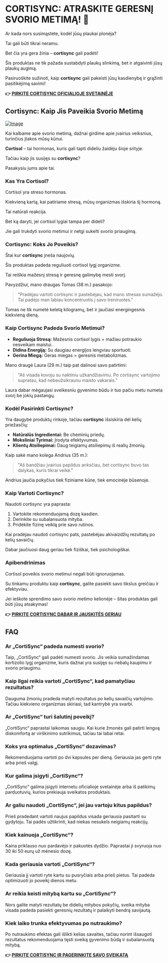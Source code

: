 # CORTISYNC: ATRASKITE GERESNĮ SVORIO METIMĄ! 💪

Ar kada nors susimąstėte, kodėl jūsų plaukai plonėja? 

Tai gali būti tikrai neramu. 

Bet čia yra gera žinia – **cortisync** gali padėti! 

Šis produktas ne tik pažada sustabdyti plaukų slinkimą, bet ir atgaivinti jūsų plaukų augimą. 

Pasiruoškite sužinoti, kaip **cortisync** gali pakeisti jūsų kasdienybę ir grąžinti pasitikėjimą savimi!



**👉 [PIRKITE CORTISYNC OFICIALIOJE SVETAINĖJE](https://gchaffi.com/7ANypdrN)**

## Cortisync: Kaip Jis Paveikia Svorio Metimą

[![Image](https://www2.sellhealth.com/239/cortisync_3_1a.jpg)](https://gchaffi.com/7ANypdrN)

Kai kalbame apie svorio metimą, dažnai girdime apie įvairius veiksnius, turinčius įtakos mūsų kūnui. 

**Cortisol** – tai hormonas, kuris gali tapti dideliu žaidėju šioje srityje. 

Tačiau kaip jis susijęs su **cortisync**? 

Pasakysiu jums apie tai.

### Kas Yra Cortisol?

Cortisol yra streso hormonas. 

Kiekvieną kartą, kai patiriame stresą, mūsų organizmas išskiria šį hormoną. 

Tai natūrali reakcija. 

Bet ką daryti, jei cortisol lygiai tampa per dideli? 

Jie gali trukdyti svorio metimui ir netgi sukelti svorio priaugimą.

### Cortisync: Koks Jo Poveikis?

Štai kur **cortisync** įneša naujovių.

Šis produktas padeda reguliuoti cortisol lygį organizme.

Tai reiškia mažesnį stresą ir geresnę galimybę mesti svorį.

Pavyzdžiui, mano draugas Tomas (38 m.) pasakojo:

> "Pradėjau vartoti cortisync ir pastebėjau, kad mano stresas sumažėjo. Tai padėjo man labiau koncentruotis į savo treniruotes."

Tomas ne tik numetė keletą kilogramų, bet ir jaučiasi energingesnis kiekvieną dieną.

### Kaip Cortisync Padeda Svorio Metimui?

- **Reguliuoja Stresą:** Mažesnis cortisol lygis = mažiau potraukio nesveikam maistui.
- **Didina Energiją:** Su daugiau energijos lengviau sportuoti.
- **Gerina Miegą:** Geras miegas = geresnis metabolizmas.

Mano draugė Laura (29 m.) taip pat dalinosi savo patirtimi:

> "Aš visada kovoju su naktiniu užkandžiavimu. Po cortisync vartojimo supratau, kad nebeužsikraunu maisto vakarais."

Laura dabar mėgaujasi sveikesniu gyvenimo būdu ir tuo pačiu metu numeta svorį be jokių pastangų.

### Kodėl Pasirinkti Cortisync?

Yra daugybė produktų rinkoje, tačiau **cortisync** išsiskiria dėl kelių priežasčių:

- **Natūralūs Ingredientai:** Be cheminių priedų.
- **Moksliniai Tyrimai:** Įrodyta efektyvumas.
- **Klientų Atsiliepimai:** Daug teigiamų atsiliepimų iš realių žmonių.

Kaip sakė mano kolega Andrius (35 m.):

> "Aš bandžiau įvairius papildus anksčiau, bet cortisync buvo tas dalykas, kuris tikrai veikė."

Andrius jaučia pokyčius tiek fiziniame kūne, tiek emocinėje būsenoje.

### Kaip Vartoti Cortisync?

Naudoti cortisync yra paprasta:

1. Vartokite rekomenduojamą dozę kasdien.
2. Derinkite su subalansuota mityba.
3. Pridėkite fizinę veiklą prie savo rutinos.

Kai pradėjau naudoti cortisync pats, pastebėjau akivaizdžių rezultatų po kelių savaičių. 

Dabar jaučiuosi daug geriau tiek fiziškai, tiek psichologiškai.

### Apibendrinimas

Cortisol poveikis svorio metimui negali būti ignoruojamas. 

Su tinkamu produktu kaip **cortisync**, galite pasiekti savo tikslus greičiau ir efektyviau. 

Jei ieškote sprendimo savo svorio metimo kelionėje – šitas produktas gali būti jūsų atsakymas!



**👉 [PIRKITE CORTISYNC DABAR IR JAUSKITĖS GERIAU](https://gchaffi.com/7ANypdrN)**

## FAQ

### Ar „CortiSync“ padeda numesti svorio?

Taip, „CortiSync“ gali padėti numesti svorio. Jis veikia sumažindamas kortizolio lygį organizme, kuris dažnai yra susijęs su riebalų kaupimu ir svorio priaugimu.

### Kaip ilgai reikia vartoti „CortiSync“, kad pamatyčiau rezultatus?

Dauguma žmonių pradeda matyti rezultatus po kelių savaičių vartojimo. Tačiau kiekvieno organizmas skiriasi, tad kantrybė yra svarbi.

### Ar „CortiSync“ turi šalutinį poveikį?

„CortiSync“ paprastai laikomas saugiu. Kai kurie žmonės gali patirti lengvą diskomfortą ar virškinimo sutrikimus, tačiau tai labai retai.

### Koks yra optimalus „CortiSync“ dozavimas?

Rekomenduojama vartoti po dvi kapsules per dieną. Geriausia jas gerti ryte arba prieš valgį.

### Kur galima įsigyti „CortiSync“?

„CortiSync“ galima įsigyti internetu oficialioje svetainėje arba iš patikimų parduotuvių, kurios prekiauja sveikatos produktais.

### Ar galiu naudoti „CortiSync“, jei jau vartoju kitus papildus?

Prieš pradedant vartoti naujus papildus visada geriausia pasitarti su gydytoju. Tai padės užtikrinti, kad niekas nesukels neigiamų reakcijų.

### Kiek kainuoja „CortiSync“?

Kaina priklauso nuo pardavėjo ir pakuotės dydžio. Paprastai ji svyruoja nuo 30 iki 50 eurų už mėnesio dozę.

### Kada geriausia vartoti „CortiSync“?

Geriausia jį vartoti ryte kartu su pusryčiais arba prieš pietus. Tai padeda optimizuoti jo poveikį dienos metu.

### Ar reikia keisti mitybą kartu su „CortiSync“?

Nors galite matyti rezultatų be didelių mitybos pokyčių, sveika mityba visada padeda pasiekti geresnių rezultatų ir palaikyti bendrą savijautą.

### Kiek laiko trunka efektyvumas po nutraukimo? 

Po nutraukimo efektas gali išlikti kelias savaites, tačiau norint išsaugoti rezultatus rekomenduojama tęsti sveiką gyvenimo būdą ir subalansuotą mitybą.



**👉 [PIRKITE CORTISYNC IR PAGERINKITE SAVO SVEIKATĄ](https://gchaffi.com/7ANypdrN)**